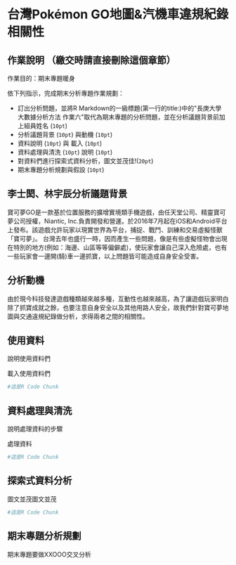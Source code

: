 台灣Pokémon GO地圖&汽機車違規紀錄相關性
================

作業說明 （繳交時請直接刪除這個章節）
-------------------------------------

作業目的：期末專題暖身

依下列指示，完成期末分析專題作業規劃：

-   訂出分析問題，並將R Markdown的一級標題(第一行的title:)中的"長庚大學 大數據分析方法 作業六"取代為期末專題的分析問題，並在分析議題背景前加上組員姓名 (`10pt`)
-   分析議題背景 (`10pt`) 與動機 (`10pt`)
-   資料說明 (`10pt`) 與 載入 (`10pt`)
-   資料處理與清洗 (`10pt`) 說明 (`10pt`)
-   對資料們進行探索式資料分析，圖文並茂佳!(`20pt`)
-   期末專題分析規劃與假設 (`10pt`)

李士閎、林宇辰分析議題背景
--------------------------

寶可夢GO是一款基於位置服務的擴增實境類手機遊戲，由任天堂公司、精靈寶可夢公司授權，Niantic, Inc.負責開發和營運。於2016年7月起在iOS和Android平台上發布。該遊戲允許玩家以現實世界為平台，捕捉、戰鬥、訓練和交易虛擬怪獸「寶可夢」。 台灣去年也盛行一時，因而產生一些問題，像是有些虛擬怪物會出現在特別的地方(例如：海邊、山區等等偏僻處)，使玩家會讓自己深入危險處，也有一些玩家會一邊開(騎)車一邊抓寶，以上問題皆可能造成自身安全受害。

分析動機
--------

由於現今科技發達遊戲種類越來越多種，互動性也越來越高，為了讓遊戲玩家明白除了抓寶成就之餘，也要注意自身安全以及其他用路人安全，故我們針對寶可夢地圖與交通違規紀錄做分析，求得兩者之間的相關性。

使用資料
--------

說明使用資料們

載入使用資料們

``` r
#這是R Code Chunk
```

資料處理與清洗
--------------

說明處理資料的步驟

處理資料

``` r
#這是R Code Chunk
```

探索式資料分析
--------------

圖文並茂圖文並茂

``` r
#這是R Code Chunk
```

期末專題分析規劃
----------------

期末專題要做XXOOO交叉分析
